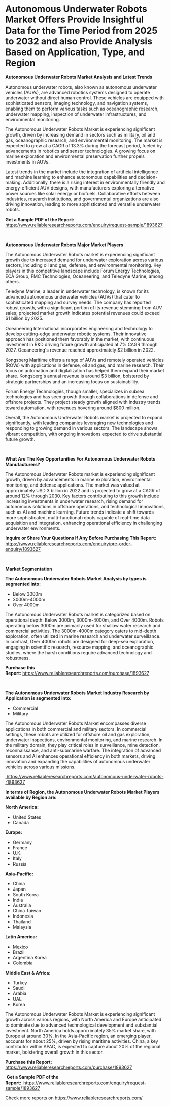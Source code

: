 <p><h1>Autonomous Underwater Robots Market Offers Provide Insightful Data for the Time Period from 2025 to 2032 and also Provide Analysis Based on Application, Type, and Region</h1></p><p><strong>Autonomous Underwater Robots Market Analysis and Latest Trends</strong></p>
<p><p>Autonomous underwater robots, also known as autonomous underwater vehicles (AUVs), are advanced robotics systems designed to operate underwater without direct human control. These vehicles are equipped with sophisticated sensors, imaging technology, and navigation systems, enabling them to perform various tasks such as oceanographic research, underwater mapping, inspection of underwater infrastructures, and environmental monitoring.</p><p>The Autonomous Underwater Robots Market is experiencing significant growth, driven by increasing demand in sectors such as military, oil and gas, oceanographic research, and environmental monitoring. The market is expected to grow at a CAGR of 13.3% during the forecast period, fueled by advancements in robotics and sensor technologies. A growing focus on marine exploration and environmental preservation further propels investments in AUVs.</p><p>Latest trends in the market include the integration of artificial intelligence and machine learning to enhance autonomous capabilities and decision-making. Additionally, there is a rising interest in environmentally friendly and energy-efficient AUV designs, with manufacturers exploring alternative power sources like solar energy or biofuels. Collaborative efforts between industries, research institutions, and governmental organizations are also driving innovation, leading to more sophisticated and versatile underwater robots.</p></p>
<p><strong>Get a Sample PDF of the Report:&nbsp;</strong> <a href="https://www.reliableresearchreports.com/enquiry/request-sample/1893627?utm_campaign=2395&utm_medium=2&utm_source=Github&utm_content=ia&utm_term=11042025&utm_id=autonomous-underwater-robots">https://www.reliableresearchreports.com/enquiry/request-sample/1893627</a></p>
<p>&nbsp;</p>
<p><strong>Autonomous Underwater Robots Major Market Players</strong></p>
<p><p>The Autonomous Underwater Robots market is experiencing significant growth due to increased demand for underwater exploration across various sectors, including oil and gas, defense, and environmental monitoring. Key players in this competitive landscape include Forum Energy Technologies, ECA Group, FMC Technologies, Oceaneering, and Teledyne Marine, among others.</p><p>Teledyne Marine, a leader in underwater technology, is known for its advanced autonomous underwater vehicles (AUVs) that cater to sophisticated mapping and survey needs. The company has reported robust growth, with a significant portion of its revenue stemming from AUV sales; projected market growth indicates potential revenues could exceed $1 billion by 2025.</p><p>Oceaneering International incorporates engineering and technology to develop cutting-edge underwater robotic systems. Their innovative approach has positioned them favorably in the market, with continuous investment in R&D driving future growth anticipated at 7% CAGR through 2027. Oceaneering's revenue reached approximately $2 billion in 2022.</p><p>Kongsberg Maritime offers a range of AUVs and remotely operated vehicles (ROVs) with applications in defense, oil and gas, and marine research. Their focus on automation and digitalization has helped them expand their market share. Kongsberg's annual revenue is around $3 billion, bolstered by strategic partnerships and an increasing focus on sustainability.</p><p>Forum Energy Technologies, though smaller, specializes in subsea technologies and has seen growth through collaborations in defense and offshore projects. They project steady growth aligned with industry trends toward automation, with revenues hovering around $800 million.</p><p>Overall, the Autonomous Underwater Robots market is projected to expand significantly, with leading companies leveraging new technologies and responding to growing demand in various sectors. The landscape shows vibrant competition, with ongoing innovations expected to drive substantial future growth.</p></p>
<p>&nbsp;</p>
<p><strong>What Are The Key Opportunities For Autonomous Underwater Robots Manufacturers?</strong></p>
<p><p>The Autonomous Underwater Robots market is experiencing significant growth, driven by advancements in marine exploration, environmental monitoring, and defense applications. The market was valued at approximately USD 3 billion in 2022 and is projected to grow at a CAGR of around 12% through 2030. Key factors contributing to this growth include increasing investments in underwater research, rising demand for autonomous solutions in offshore operations, and technological innovations, such as AI and machine learning. Future trends indicate a shift towards more sophisticated, multi-functional robots capable of real-time data acquisition and integration, enhancing operational efficiency in challenging underwater environments.</p></p>
<p><strong>Inquire or Share Your Questions If Any Before Purchasing This Report:</strong> <a href="https://www.reliableresearchreports.com/enquiry/pre-order-enquiry/1893627?utm_campaign=2395&utm_medium=2&utm_source=Github&utm_content=ia&utm_term=11042025&utm_id=autonomous-underwater-robots">https://www.reliableresearchreports.com/enquiry/pre-order-enquiry/1893627</a></p>
<p>&nbsp;</p>
<p><strong>Market Segmentation</strong></p>
<p><strong>The Autonomous Underwater Robots Market Analysis by types is segmented into:</strong></p>
<p><ul><li>Below 3000m</li><li>3000m-4000m</li><li>Over 4000m</li></ul></p>
<p><p>The Autonomous Underwater Robots market is categorized based on operational depth: Below 3000m, 3000m-4000m, and Over 4000m. Robots operating below 3000m are primarily used for shallow water research and commercial activities. The 3000m-4000m category caters to mid-depth exploration, often utilized in marine research and underwater surveillance. In contrast, Over 4000m robots are designed for deep-sea exploration, engaging in scientific research, resource mapping, and oceanographic studies, where the harsh conditions require advanced technology and robustness.</p></p>
<p><strong>Purchase this Report:&nbsp;</strong><a href="https://www.reliableresearchreports.com/purchase/1893627?utm_campaign=2395&utm_medium=2&utm_source=Github&utm_content=ia&utm_term=11042025&utm_id=autonomous-underwater-robots">https://www.reliableresearchreports.com/purchase/1893627</a></p>
<p>&nbsp;</p>
<p><strong>The Autonomous Underwater Robots Market Industry Research by Application is segmented into:</strong></p>
<p><ul><li>Commercial</li><li>Military</li></ul></p>
<p><p>The Autonomous Underwater Robots Market encompasses diverse applications in both commercial and military sectors. In commercial settings, these robots are utilized for offshore oil and gas exploration, underwater inspections, environmental monitoring, and marine research. In the military domain, they play critical roles in surveillance, mine detection, reconnaissance, and anti-submarine warfare. The integration of advanced sensors and AI enhances operational efficiency in both markets, driving innovation and expanding the capabilities of autonomous underwater vehicles across various missions.</p></p>
<p><a href="https://www.reliableresearchreports.com/autonomous-underwater-robots-r1893627?utm_campaign=2395&utm_medium=2&utm_source=Github&utm_content=ia&utm_term=11042025&utm_id=autonomous-underwater-robots">&nbsp;https://www.reliableresearchreports.com/autonomous-underwater-robots-r1893627</a></p>
<p><strong>In terms of Region, the Autonomous Underwater Robots Market Players available by Region are:</strong></p>
<p>
    <p> <strong> North America: </strong>
        <ul>
            <li>United States</li>
            <li>Canada</li>
        </ul>
        </p> 
    <p> <strong> Europe: </strong>
        <ul>
            <li>Germany</li>
            <li>France</li>
            <li>U.K.</li>
            <li>Italy</li>
            <li>Russia</li>
        </ul>
        </p> 
    <p> <strong> Asia-Pacific: </strong>
        <ul>
            <li>China</li>
            <li>Japan</li>
            <li>South Korea</li>
            <li>India</li>
            <li>Australia</li>
            <li>China Taiwan</li>
            <li>Indonesia</li>
            <li>Thailand</li>
            <li>Malaysia</li>
        </ul>
        </p> 
    <p> <strong> Latin America: </strong>
        <ul>
            <li>Mexico</li>
            <li>Brazil</li>
            <li>Argentina Korea</li>
            <li>Colombia</li>
        </ul>
        </p> 
    <p> <strong> Middle East & Africa: </strong>
        <ul>
            <li>Turkey</li>
            <li>Saudi</li>
            <li>Arabia</li>
            <li>UAE</li>
            <li>Korea</li>
        </ul>
    </p>
    </p>
<p><p>The Autonomous Underwater Robots Market is experiencing significant growth across various regions, with North America and Europe anticipated to dominate due to advanced technological development and substantial investment. North America holds approximately 35% market share, with Europe at around 30%. In the Asia-Pacific region, an emerging player, accounts for about 25%, driven by rising maritime activities. China, a key contributor within APAC, is expected to capture about 20% of the regional market, bolstering overall growth in this sector.</p></p>
<p><strong>Purchase this Report: </strong><a href="https://www.reliableresearchreports.com/purchase/1893627?utm_campaign=2395&utm_medium=2&utm_source=Github&utm_content=ia&utm_term=11042025&utm_id=autonomous-underwater-robots">https://www.reliableresearchreports.com/purchase/1893627</a></p>
<p>&nbsp;<strong>Get a Sample PDF of the Report:&nbsp;&nbsp;</strong><a href="https://www.reliableresearchreports.com/enquiry/request-sample/1893627?utm_campaign=2395&utm_medium=2&utm_source=Github&utm_content=ia&utm_term=11042025&utm_id=autonomous-underwater-robots">https://www.reliableresearchreports.com/enquiry/request-sample/1893627</a></p>
<p><strong></strong></p>
<p>Check more reports on <a href="https://www.reliableresearchreports.com/?utm_campaign=2395&utm_medium=2&utm_source=Github&utm_content=ia&utm_term=11042025&utm_id=autonomous-underwater-robots">https://www.reliableresearchreports.com/</a></p>